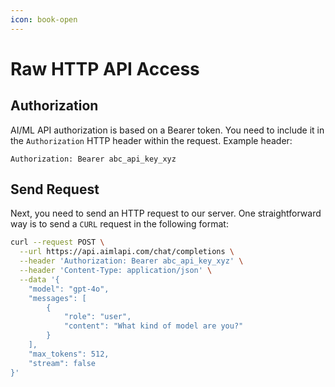 ```yaml
---
icon: book-open
---
```


# Raw HTTP API Access

## Authorization

AI/ML API authorization is based on a Bearer token. You need to include it in the `Authorization` HTTP header within the request. Example header:

```http
Authorization: Bearer abc_api_key_xyz
```

## Send Request

Next, you need to send an HTTP request to our server. One straightforward way is to send a `CURL` request in the following format:

```bash
curl --request POST \
  --url https://api.aimlapi.com/chat/completions \
  --header 'Authorization: Bearer abc_api_key_xyz' \
  --header 'Content-Type: application/json' \
  --data '{
    "model": "gpt-4o",
    "messages": [
        {
            "role": "user",
            "content": "What kind of model are you?"
        }
    ],
    "max_tokens": 512,
    "stream": false
}'
```

